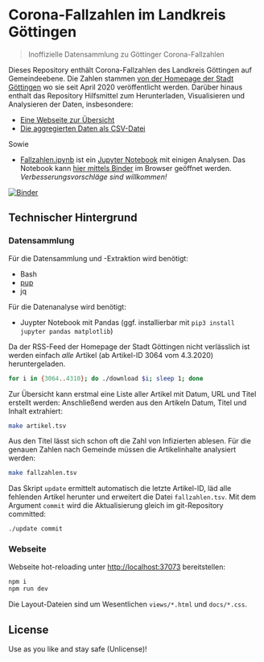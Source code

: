 # Corona-Fallzahlen im Landkreis Göttingen

> Inoffizielle Datensammlung zu Göttinger Corona-Fallzahlen

Dieses Repository enthält Corona-Fallzahlen des Landkreis Göttingen auf Gemeindeebene. Die Zahlen stammen [von der Homepage der Stadt Göttingen](https://www.goettingen.de/aktuelles.html) wo sie seit April 2020 veröffentlicht werden. Darüber hinaus enthalt das Repository Hilfsmittel zum Herunterladen, Visualisieren und Analysieren der Daten, insbesondere:

* [Eine Webseite zur Übersicht](https://jakobvoss.de/corona-goettingen/)
* [Die aggregierten Daten als CSV-Datei](fallzahlen.csv)

Sowie

* [Fallzahlen.ipynb](Fallzahlen.ipynb) ist ein [Jupyter Notebook](https://jupyter-tutorial.readthedocs.io/de/latest/index.html) mit einigen Analysen. Das Notebook kann [hier mittels Binder](https://mybinder.org/v2/gh/nichtich/corona-goettingen/HEAD?filepath=Fallzahlen.ipynb) im Browser geöffnet werden. *Verbesserungsvorschläge sind willkommen!*

[![Binder](https://mybinder.org/badge_logo.svg)](https://mybinder.org/v2/gh/nichtich/corona-goettingen/HEAD?filepath=Fallzahlen.ipynb)

## Technischer Hintergrund

### Datensammlung

Für die Datensammlung und -Extraktion wird benötigt:

* Bash
* [pup](https://github.com/ericchiang/pup#pup)
* jq

Für die Datenanalyse wird benötigt:

* Juypter Notebook mit Pandas (ggf. installierbar mit `pip3 install jupyter pandas matplotlib`)

Da der RSS-Feed der Homepage der Stadt Göttingen nicht verlässlich ist werden einfach *alle* Artikel (ab Artikel-ID 3064 vom 4.3.2020) heruntergeladen.

~~~bash
for i in {3064..4310}; do ./download $i; sleep 1; done
~~~

Zur Übersicht kann erstmal eine Liste aller Artikel mit Datum, URL und Titel erstellt werden:
Anschließend werden aus den Artikeln Datum, Titel und Inhalt extrahiert:

~~~bash
make artikel.tsv
~~~

Aus den Titel lässt sich schon oft die Zahl von Infizierten ablesen. Für die genauen Zahlen nach Gemeinde müssen die Artikelinhalte analysiert werden:

~~~bash
make fallzahlen.tsv
~~~

Das Skript `update` ermittelt automatisch die letzte Artikel-ID, läd alle fehlenden Artikel herunter und erweitert die Datei `fallzahlen.tsv`. Mit dem Argument `commit` wird die Aktualisierung gleich im git-Repository committed:

~~~
./update commit
~~~

### Webseite

Webseite hot-reloading unter <http://localhost:37073> bereitstellen:

~~~sh
npm i
npm run dev
~~~

Die Layout-Dateien sind um Wesentlichen `views/*.html` und `docs/*.css`.

## License

Use as you like and stay safe (Unlicense)!
